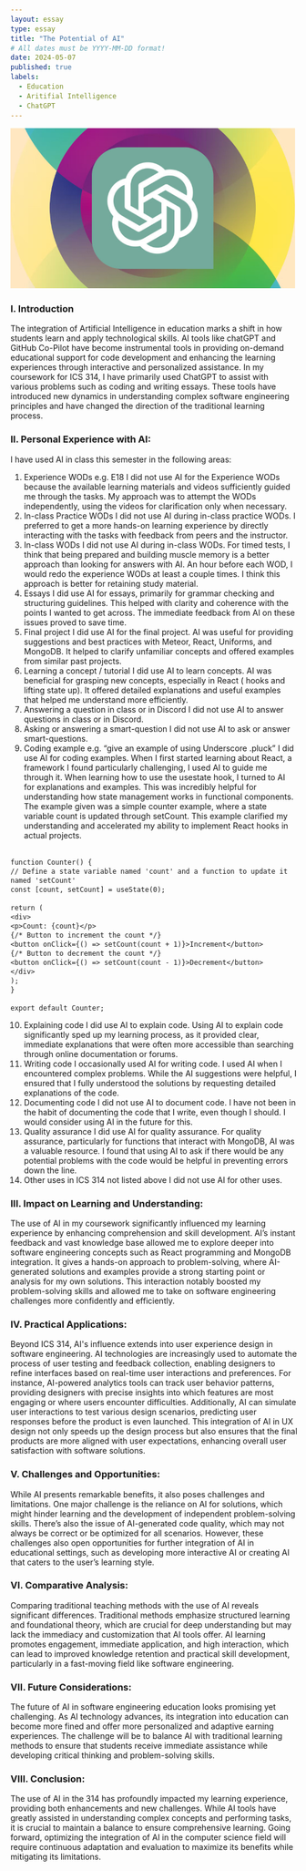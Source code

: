 ```yaml
---
layout: essay
type: essay
title: "The Potential of AI"
# All dates must be YYYY-MM-DD format!
date: 2024-05-07
published: true
labels:
  - Education
  - Aritifial Intelligence
  - ChatGPT
---
```


<img width="500px" class="rounded float-start pe-4" src="../img/AI/chatgpt.jpg">

### I. Introduction
The integration of Artificial Intelligence in education marks a shift in how students learn and apply technological skills. AI tools like chatGPT and GitHub Co-Pilot have become instrumental tools in providing on-demand educational support for code development and enhancing the learning experiences through interactive and personalized assistance. In my coursework for ICS 314, I have primarily used ChatGPT to assist with various problems such as coding and writing essays. These tools have introduced new dynamics in understanding complex software engineering principles and have changed the direction of the traditional learning process.

### II. Personal Experience with AI:
I have used AI in class this semester in the following areas:

1. Experience WODs e.g. E18
   I did not use AI for the Experience WODs because the available learning materials and videos sufficiently guided me through the tasks. My approach was to attempt the WODs independently, using the videos for clarification only when necessary.
2. In-class Practice WODs
   I did not use AI during in-class practice WODs. I preferred to get a more hands-on learning experience by directly interacting with the tasks with feedback from peers and the instructor.
3. In-class WODs
   I did not use AI during in-class WODs. For timed tests, I think that being prepared and building muscle memory is a better approach than looking for answers with AI. An hour before each WOD, I would redo the experience WODs at least a couple times. I think this approach is better for retaining study material.
4. Essays
   I did use AI for essays, primarily for grammar checking and structuring guidelines. This helped with clarity and coherence with the points I wanted to get across. The immediate feedback from AI on these issues proved to save time.
5. Final project
   I did use AI for the final project. AI was useful for providing suggestions and best practices with Meteor, React, Uniforms, and MongoDB. It helped to clarify unfamiliar concepts and offered examples from similar past projects.
6. Learning a concept / tutorial
   I did use AI to learn concepts. AI was beneficial for grasping new concepts, especially in React ( hooks and lifting state up). It offered detailed explanations and useful examples that helped me understand more efficiently.
7. Answering a question in class or in Discord
   I did not use AI to answer questions in class or in Discord.
8. Asking or answering a smart-question
   I did not use AI to ask or answer smart-questions.
9. Coding example e.g. “give an example of using Underscore .pluck”
   I did use AI for coding examples. When I first started learning about React, a framework I found particularly challenging, I used AI to guide me through it. When learning how to use the usestate hook, I turned to AI for explanations and examples. This was incredibly helpful for understanding how state management works in functional components. The example given was a simple counter example, where a state variable count is updated through setCount. This example clarified my understanding and accelerated my ability to implement React hooks in actual projects. 
```import React, { useState } from 'react';

function Counter() {
// Define a state variable named 'count' and a function to update it named 'setCount'
const [count, setCount] = useState(0);

return (
<div>
<p>Count: {count}</p>
{/* Button to increment the count */}
<button onClick={() => setCount(count + 1)}>Increment</button>
{/* Button to decrement the count */}
<button onClick={() => setCount(count - 1)}>Decrement</button>
</div>
);
}

export default Counter;
```
10. Explaining code
    I did use AI to explain code. Using AI to explain code significantly sped up my learning process, as it provided clear, immediate explanations that were often more accessible than searching through online documentation or forums.
11. Writing code
    I occasionally used AI for writing code. I used AI when I encountered complex problems. While the AI suggestions were helpful, I ensured that I fully understood the solutions by requesting detailed explanations of the code.
12. Documenting code
    I did not use AI to document code. I have not been in the habit of documenting the code that I write, even though I should. I would consider using AI in the future for this.
13. Quality assurance
    I did use AI for quality assurance. For quality assurance, particularly for functions that interact with MongoDB, AI was a valuable resource. I found that using AI to ask if there would be any potential problems with the code would be helpful in preventing errors down the line.
14. Other uses in ICS 314 not listed above
    I did not use AI for other uses.

### III. Impact on Learning and Understanding:
The use of AI in my coursework significantly influenced my learning experience by enhancing comprehension and skill development. AI’s instant feedback and vast knowledge base allowed me to explore deeper into software engineering concepts such as React programming and MongoDB integration. It gives a hands-on approach to problem-solving, where AI-generated solutions and examples provide a strong starting point or analysis for my own solutions. This interaction notably boosted my problem-solving skills and allowed me to take on software engineering challenges more confidently and efficiently.

### IV. Practical Applications:
Beyond ICS 314, AI's influence extends into user experience design in software engineering. AI technologies are increasingly used to automate the process of user testing and feedback collection, enabling designers to refine interfaces based on real-time user interactions and preferences. For instance, AI-powered analytics tools can track user behavior patterns, providing designers with precise insights into which features are most engaging or where users encounter difficulties. Additionally, AI can simulate user interactions to test various design scenarios, predicting user responses before the product is even launched. This integration of AI in UX design not only speeds up the design process but also ensures that the final products are more aligned with user expectations, enhancing overall user satisfaction with software solutions.

### V. Challenges and Opportunities:
While AI presents remarkable benefits, it also poses challenges and limitations. One major challenge is the reliance on AI for solutions, which might hinder learning and the development of independent problem-solving skills. There’s also the issue of AI-generated code quality, which may not always be correct or be optimized for all scenarios. However, these challenges also open opportunities for further integration of AI in educational settings, such as developing more interactive AI or creating AI that caters to the user’s learning style.

### VI. Comparative Analysis:
Comparing traditional teaching methods with the use of AI reveals significant differences. Traditional methods emphasize structured learning and foundational theory, which are crucial for deep understanding but may lack the immediacy and customization that AI tools offer. AI learning promotes engagement, immediate application, and high interaction, which can lead to improved knowledge retention and practical skill development, particularly in a fast-moving field like software engineering.

### VII. Future Considerations:
The future of AI in software engineering education looks promising yet challenging. As AI technology advances, its integration into education can become more fined and offer more personalized and adaptive earning experiences. The challenge will be to balance AI with traditional learning methods to ensure that students receive immediate assistance while developing critical thinking and problem-solving skills.

### VIII. Conclusion:
The use of AI in the 314 has profoundly impacted my learning experience, providing both enhancements and new challenges. While AI tools have greatly assisted in understanding complex concepts and performing tasks, it is crucial to maintain a balance to ensure comprehensive learning. Going forward, optimizing the integration of AI in the computer science field will require continuous adaptation and evaluation to maximize its benefits while mitigating its limitations.